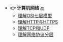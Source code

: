 * **👉 计算机网络** [🔙 ](/README)
   * [理解OSI七层模型](docs/计算机网络/OSI七层模型.md)
   * [理解HTTP与HTTPS](docs/计算机网络/理解HTTP与HTTPS.md)
   * [理解TCP和UDP](docs/计算机网络/理解TCP和UDP.md)
   * [理解网络协议分层](docs/计算机网络/网络协议分层.md)